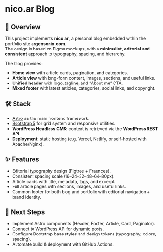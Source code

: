 # nico.ar Blog

## 📖 Overview
This project implements **nico.ar**, a personal blog embedded within the portfolio site **argensonix.com**.  
The design is based on Figma mockups, with a **minimalist, editorial and consistent** approach to typography, spacing, and hierarchy.

The blog provides:
- **Home view** with article cards, pagination, and categories.  
- **Article view** with long-form content, images, sections, and useful links.  
- **Unified header** with logo, tagline, and “About me” CTA.  
- **Mixed footer** with latest articles, categories, social links, and copyright.  

## 🛠️ Stack
- [Astro](https://astro.build/) as the main frontend framework.  
- [Bootstrap 5](https://getbootstrap.com/) for grid system and responsive utilities.  
- **WordPress Headless CMS**: content is retrieved via the **WordPress REST API**.  
- **Deployment**: static hosting (e.g. Vercel, Netlify, or self-hosted with Apache/Nginx).  

## ✨ Features
- Editorial typography design (Figtree + Fraunces).  
- Consistent spacing scale (16–24–32–48–64–80px).  
- Article cards with title, metadata, tags, and excerpt.  
- Full article pages with sections, images, and useful links.  
- Common footer for both blog and portfolio with editorial navigation + brand identity.  

## 🚀 Next Steps
- Implement Astro components (Header, Footer, Article, Card, Paginator).  
- Connect to WordPress API for dynamic posts.  
- Configure Bootstrap base styles and design tokens (typography, colors, spacing).  
- Automate build & deployment with GitHub Actions.  
